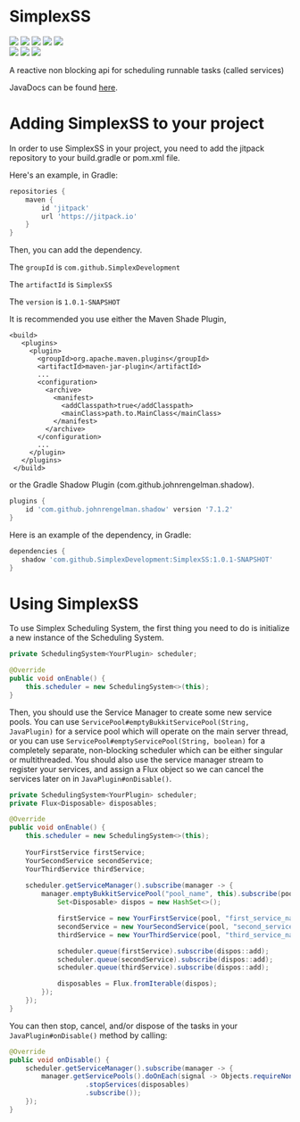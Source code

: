 [here]: https://simplexdevelopment.github.io/SimplexSS "SimplexSS JavaDocs"

# SimplexSS

 ![](https://img.shields.io/github/license/SimplexDevelopment/SimplexSS)
 ![](https://img.shields.io/github/languages/top/SimplexDevelopment/SimplexSS)
 ![](https://img.shields.io/github/actions/workflow/status/SimplexDevelopment/SimplexSS/codeql.yml?branch=main) 
 ![](https://img.shields.io/github/v/release/SimplexDevelopment/SimplexSS?include_prereleases) 
 ![](https://jitpack.io/v/SimplexDevelopment/SimplexSS.svg)  
 ![](https://img.shields.io/github/issues/SimplexDevelopment/SimplexSS) 
 ![](https://img.shields.io/github/stars/SimplexDevelopment/SimplexSS?style=social) 
 ![](https://img.shields.io/github/forks/SimplexDevelopment/SimplexSS?style=social) 

 A reactive non blocking api for scheduling runnable tasks (called services)

JavaDocs can be found [here].
 
# Adding SimplexSS to your project

 In order to use SimplexSS in your project, you need to add the jitpack repository to your build.gradle or pom.xml file.
 
 Here's an example, in Gradle:
 
 ```gradle
 repositories {
     maven {
         id 'jitpack'
         url 'https://jitpack.io'
     }
 }
 ```
 
 Then, you can add the dependency.
 
 The `groupId` is `com.github.SimplexDevelopment`
 
 The `artifactId` is `SimplexSS`
 
 The `version` is `1.0.1-SNAPSHOT`
 
 It is recommended you use either the Maven Shade Plugin, 
 
 ```maven
 <build>
    <plugins>
      <plugin>
        <groupId>org.apache.maven.plugins</groupId>
        <artifactId>maven-jar-plugin</artifactId>
        ...
        <configuration>
          <archive>
            <manifest>
              <addClasspath>true</addClasspath>
              <mainClass>path.to.MainClass</mainClass>
            </manifest>
          </archive>
        </configuration>
        ...
      </plugin>
    </plugins>
  </build>
  ```
  
 or the Gradle Shadow Plugin (com.github.johnrengelman.shadow).
 
 ```gradle
 plugins {
     id 'com.github.johnrengelman.shadow' version '7.1.2'
 }
 ```
 
 Here is an example of the dependency, in Gradle:
 
 ```gradle
 dependencies {
    shadow 'com.github.SimplexDevelopment:SimplexSS:1.0.1-SNAPSHOT'
 }
 ```

# Using SimplexSS

 To use Simplex Scheduling System, the first thing you need to do is initialize a new instance of the Scheduling System.

 ```Java
 private SchedulingSystem<YourPlugin> scheduler;
 
 @Override
 public void onEnable() {
     this.scheduler = new SchedulingSystem<>(this);
 }
 ```
 
 Then, you should use the Service Manager to create some new service pools. You can use `ServicePool#emptyBukkitServicePool(String, JavaPlugin)` for a service pool which will operate on the main server thread, or you can use `ServicePool#emptyServicePool(String, boolean)` for a completely separate, non-blocking scheduler which can be either singular or multithreaded. You should also use the service manager stream to register your services, and assign a Flux<Disposable> object so we can cancel the services later on in `JavaPlugin#onDisable()`.
 
 ```Java
 private SchedulingSystem<YourPlugin> scheduler;
 private Flux<Disposable> disposables;
 
 @Override
 public void onEnable() {
     this.scheduler = new SchedulingSystem<>(this);
     
     YourFirstService firstService;
     YourSecondService secondService;
     YourThirdService thirdService;
     
     scheduler.getServiceManager().subscribe(manager -> {
         manager.emptyBukkitServicePool("pool_name", this).subscribe(pool -> {
             Set<Disposable> dispos = new HashSet<>();
 
             firstService = new YourFirstService(pool, "first_service_name");
             secondService = new YourSecondService(pool, "second_service_name", 20 * 60L);
             thirdService = new YourThirdService(pool, "third_service_name", 20 * 60L, 20 * 60 * 10L, true, false);
 
             scheduler.queue(firstService).subscribe(dispos::add);
             scheduler.queue(secondService).subscribe(dispos::add);
             scheduler.queue(thirdService).subscribe(dispos::add);
 
             disposables = Flux.fromIterable(dispos);
         });
     });
 }
 ```

 You can then stop, cancel, and/or dispose of the tasks in your `JavaPlugin#onDisable()` method by calling:
 ```Java
 @Override
 public void onDisable() {
     scheduler.getServiceManager().subscribe(manager -> {
         manager.getServicePools().doOnEach(signal -> Objects.requireNonNull(signal.get())
                    .stopServices(disposables)
                    .subscribe());
     });
 }
 ```

